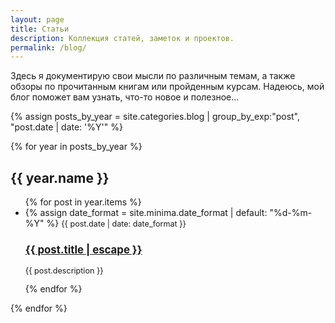 ```yaml
---
layout: page
title: Статьи
description: Коллекция статей, заметок и проектов. 
permalink: /blog/
---
```


Здесь я документирую свои мысли по различным темам, а также обзоры по прочитанным книгам или пройденным курсам. Надеюсь, мой блог поможет вам узнать, что-то новое и полезное...

{% assign posts_by_year = site.categories.blog | group_by_exp:"post", "post.date | date: '%Y'" %}

{% for year in posts_by_year %}
<h2>{{ year.name }}</h2>
<ul>
  {% for post in year.items %}
     <li>
        {% assign date_format = site.minima.date_format | default: "%d-%m-%Y" %}
        <span class="post-meta" style="font-size: 0.9em;">{{ post.date | date: date_format }}</span>
        <!-- &verbar; {{ post.category | capitalize }} -->
        <h3 style="font-size: 1.2em;"><a href="{{ post.url | relative_url }}">{{ post.title | escape }}</a></h3>
        <p style="font-size: 0.9em;">{{ post.description }}</p>
      </li>
    <!-- <li>
      {{ post.date | date_to_string  | split: " " | slice: 0, 2 | join: " " }} » 
      {% if post.highlight %}&starf; {% endif %}
      <a href="{{ post.url }}" title="{{ post.title }}">
        {{ post.title | truncate: 72 }}
      </a>
    </li> -->
  {% endfor %}
</ul>
{% endfor %}
